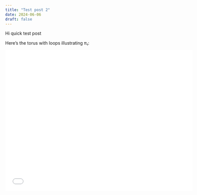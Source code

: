 ```yaml
---
title: "Test post 2"
date: 2024-06-06
draft: false
---
```



Hi quick test post 

Here’s the torus with loops illustrating π₁:

<iframe src="/workspace.html" width="600" height="450" style="border:none;"></iframe>

